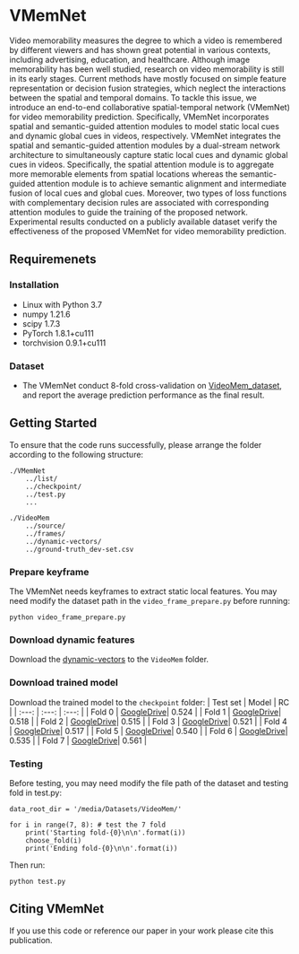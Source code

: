 # VMemNet
Video memorability measures the degree to which a video is remembered by different viewers and has shown great potential in various contexts, including advertising, education, and healthcare. Although image memorability has been well studied, research on video memorability is still in its early stages. Current methods have mostly focused on simple feature representation or decision fusion strategies, which neglect the interactions between the spatial and temporal domains. To tackle this issue, we introduce an end-to-end collaborative spatial-temporal network (VMemNet) for video memorability prediction. Specifically, VMemNet incorporates spatial and semantic-guided attention modules to model static local cues and dynamic global cues in videos, respectively. VMemNet integrates the spatial and semantic-guided attention modules by a dual-stream network architecture to simultaneously capture static local cues and dynamic global cues in videos. Specifically, the spatial attention module is to aggregate more memorable elements from spatial locations whereas the semantic-guided attention module is to achieve semantic alignment and intermediate fusion of local cues and global cues. Moreover, two types of loss functions with complementary decision rules are associated with corresponding attention modules to guide the training of the proposed network. Experimental results conducted on a publicly available dataset verify the effectiveness of the proposed VMemNet for video memorability prediction.


## Requiremenets
### Installation
* Linux with Python 3.7
* numpy 1.21.6
* scipy 1.7.3
* PyTorch 1.8.1+cu111 
* torchvision 0.9.1+cu111 
### Dataset
* The VMemNet conduct 8-fold cross-validation on [VideoMem_dataset](https://www.interdigital.com/data_sets/video-memorability-dataset), and report the average prediction performance as the final result. 

## Getting Started 
To ensure that the code runs successfully, please arrange the folder according to the following structure:
```
./VMemNet
    ../list/
    ../checkpoint/
    ../test.py
    ...

./VideoMem
    ../source/
    ../frames/
    ../dynamic-vectors/
    ../ground-truth_dev-set.csv
```
### Prepare keyframe
The VMemNet needs keyframes to extract static local features. You may need modify the dataset path in the `video_frame_prepare.py` before running:
```
python video_frame_prepare.py
```

### Download dynamic features
Download the [dynamic-vectors](https://drive.google.com/file/d/1XoSB7Wg1JHDyT3iwPfs5BRIWKwoNDKFc/view?usp=sharing) to the `VideoMem` folder.

### Download trained model
Download the trained model to the `checkpoint` folder:
| Test set | Model | RC | 
| :---: | :---: | :---: |
| Fold 0 | [GoogleDrive](https://drive.google.com/file/d/1XbIVw4DFNxyJXxGi7HD94X2Jl0x55wSo/view?usp=sharing)| 0.524 |
| Fold 1 | [GoogleDrive](https://drive.google.com/file/d/1Jmv_rvFvYkokuXMxrGZMLfxj2CuDO8m_/view?usp=sharing)| 0.518 |
| Fold 2 | [GoogleDrive](https://drive.google.com/file/d/16AUUxy2y1dYND57wBQH9_XdJJ5MKmxot/view?usp=sharing)| 0.515 |
| Fold 3 | [GoogleDrive](https://drive.google.com/file/d/1z1_GIdWI7NPKl1SXRCM1BP_3JSN0Cy-p/view?usp=sharing)| 0.521 |
| Fold 4 | [GoogleDrive](https://drive.google.com/file/d/1z4GOvELD-nfU6i0MdmVtt7qDU2gXTuqX/view?usp=sharing)| 0.517 |
| Fold 5 | [GoogleDrive](https://drive.google.com/file/d/13FcLzgaD0FX9exAtVf9XlMExC4dyM5nV/view?usp=sharing)| 0.540 |
| Fold 6 | [GoogleDrive](https://drive.google.com/file/d/1Qd1il6ek3CqpVtuN6FgAvTOHLmqn0OWc/view?usp=sharing)| 0.535 |
| Fold 7 | [GoogleDrive](https://drive.google.com/file/d/1f2XoKOLwxdLLQEp9J1f-fJPInuOcHoAr/view?usp=sharing)| 0.561 |

### Testing
Before testing, you may need modify the file path of the dataset and testing fold in test.py:
```
data_root_dir = '/media/Datasets/VideoMem/'
```
```
for i in range(7, 8): # test the 7 fold
    print('Starting fold-{0}\n\n'.format(i))
    choose_fold(i)
    print('Ending fold-{0}\n\n'.format(i))
```
Then run:
```
python test.py
```

## Citing VMemNet
If you use this code or reference our paper in your work please cite this publication.


